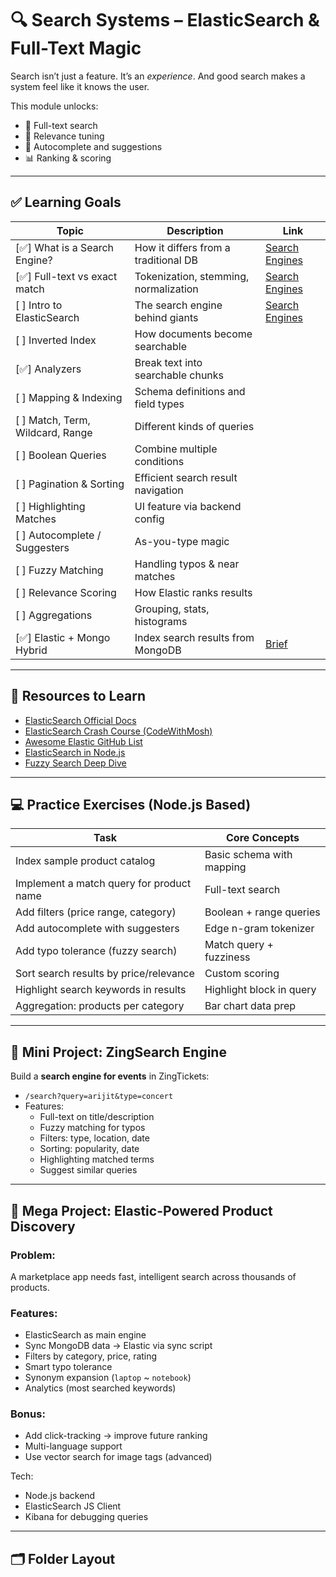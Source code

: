 # 🔍 Search Systems – ElasticSearch & Full-Text Magic

Search isn’t just a feature. It’s an *experience*. And good search makes a system feel like it knows the user.

This module unlocks:
- 🔡 Full-text search
- 🧠 Relevance tuning
- 🤖 Autocomplete and suggestions
- 📊 Ranking & scoring

---

## ✅ Learning Goals

| Topic | Description | Link |
|-------|-------------|--------|
| [✅] What is a Search Engine? | How it differs from a traditional DB | [Search Engines](./SearchEngines.md)
| [✅] Full-text vs exact match | Tokenization, stemming, normalization | [Search Engines](./SearchEngines.md)
| [ ] Intro to ElasticSearch | The search engine behind giants | [Search Engines](./ElasticSearch.md)
| [ ] Inverted Index | How documents become searchable |
| [✅] Analyzers | Break text into searchable chunks |
| [ ] Mapping & Indexing | Schema definitions and field types |
| [ ] Match, Term, Wildcard, Range | Different kinds of queries |
| [ ] Boolean Queries | Combine multiple conditions |
| [ ] Pagination & Sorting | Efficient search result navigation |
| [ ] Highlighting Matches | UI feature via backend config |
| [ ] Autocomplete / Suggesters | As-you-type magic |
| [ ] Fuzzy Matching | Handling typos & near matches |
| [ ] Relevance Scoring | How Elastic ranks results |
| [ ] Aggregations | Grouping, stats, histograms |
| [✅] Elastic + Mongo Hybrid | Index search results from MongoDB | [Brief](./Elastic-Mongo-Hybrid.md)

---

## 📎 Resources to Learn

- [ElasticSearch Official Docs](https://www.elastic.co/guide/en/elasticsearch/reference/current/index.html)
- [ElasticSearch Crash Course (CodeWithMosh)](https://www.youtube.com/watch?v=spUNpyF58BY)
- [Awesome Elastic GitHub List](https://github.com/dzharii/awesome-elasticsearch)
- [ElasticSearch in Node.js](https://www.elastic.co/guide/en/elasticsearch/client/javascript-api/current/index.html)
- [Fuzzy Search Deep Dive](https://towardsdatascience.com/fuzzy-string-matching-4bc153f034f2)

---

## 💻 Practice Exercises (Node.js Based)

| Task | Core Concepts |
|------|---------------|
| Index sample product catalog | Basic schema with mapping |
| Implement a match query for product name | Full-text search |
| Add filters (price range, category) | Boolean + range queries |
| Add autocomplete with suggesters | Edge n-gram tokenizer |
| Add typo tolerance (fuzzy search) | Match query + fuzziness |
| Sort search results by price/relevance | Custom scoring |
| Highlight search keywords in results | Highlight block in query |
| Aggregation: products per category | Bar chart data prep |

---

## 🔧 Mini Project: ZingSearch Engine

Build a **search engine for events** in ZingTickets:

- `/search?query=arijit&type=concert`
- Features:
  - Full-text on title/description
  - Fuzzy matching for typos
  - Filters: type, location, date
  - Sorting: popularity, date
  - Highlighting matched terms
  - Suggest similar queries

---

## 🧪 Mega Project: Elastic-Powered Product Discovery

### Problem:
A marketplace app needs fast, intelligent search across thousands of products.

### Features:
- ElasticSearch as main engine
- Sync MongoDB data → Elastic via sync script
- Filters by category, price, rating
- Smart typo tolerance
- Synonym expansion (`laptop` ~ `notebook`)
- Analytics (most searched keywords)

### Bonus:
- Add click-tracking → improve future ranking
- Multi-language support
- Use vector search for image tags (advanced)

Tech:
- Node.js backend
- ElasticSearch JS Client
- Kibana for debugging queries

---

## 🗂️ Folder Layout

